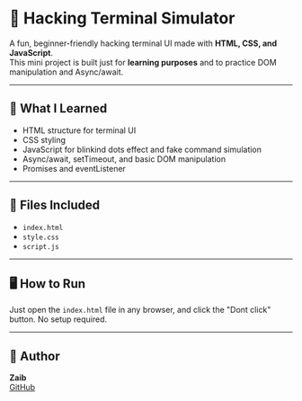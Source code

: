 # 🧠 Hacking Terminal Simulator

A fun, beginner-friendly hacking terminal UI made with **HTML, CSS, and JavaScript**.  
This mini project is built just for **learning purposes** and to practice DOM manipulation and Async/await.

---

## 🚀 What I Learned

- HTML structure for terminal UI  
- CSS styling   
- JavaScript for blinkind dots effect and fake command simulation  
- Async/await, setTimeout, and basic DOM manipulation
- Promises and eventListener

---

## 📂 Files Included

- `index.html`  
- `style.css`  
- `script.js`

---

## 🖥️ How to Run

Just open the `index.html` file in any browser, and  click the "Dont click" button. 
No setup required.

---

## 👤 Author

**Zaib**  
[GitHub](https://github.com/m0hammadzaib)
